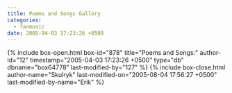 ```yaml
---
title: Poems and Songs Gallery
categories:
  - fanmusic
date: 2005-04-03 17:23:26 +0500
---
```

{% include box-open.html box-id="878" title="Poems and Songs:" author-id="12" timestamp="2005-04-03 17:23:26 +0500" type="db" dbname="box64778" last-modified-by="127" %}
<navigator group="Poems and Songs" quantity="100" offdir="true" /><displaytor />
{% include box-close.html author-name="Skulryk" last-modified-on="2005-08-04 17:56:27 +0500" last-modified-by-name="Erik" %}
